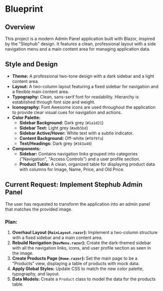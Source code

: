 # Blueprint

## Overview

This project is a modern Admin Panel application built with Blazor, inspired by the "Stephub" design. It features a clean, professional layout with a side navigation menu and a main content area for managing application data.

## Style and Design

*   **Theme:** A professional two-tone design with a dark sidebar and a light content area.
*   **Layout:** A two-column layout featuring a fixed sidebar for navigation and a flexible main content area.
*   **Typography:** Clean, sans-serif font for readability. Hierarchy is established through font size and weight.
*   **Iconography:** Font Awesome icons are used throughout the application to provide clear visual cues for navigation and actions.
*   **Color Palette:**
    *   **Sidebar Background:** Dark grey (`#1a1d21`)
    *   **Sidebar Text:** Light grey (`#adb5bd`)
    *   **Sidebar Active/Hover:** White text with a subtle indicator.
    *   **Content Background:** Off-white (`#f8f9fa`)
    *   **Text/Headings:** Dark grey (`#343a40`)
*   **Components:**
    *   **Sidebar:** Contains navigation links grouped into categories ("Navigation", "Access Controls") and a user profile section.
    *   **Product Table:** A clean, organized table for displaying product data with columns for Image, Name, Price, and Old Price.

## Current Request: Implement Stephub Admin Panel

The user has requested to transform the application into an admin panel that matches the provided image.

### Plan:

1.  **Overhaul Layout (`MainLayout.razor`):** Implement a two-column structure with a fixed sidebar and a main content area.
2.  **Rebuild Navigation (`NavMenu.razor`):** Create the dark-themed sidebar with all the navigation links, icons, and user profile section as seen in the image.
3.  **Create Products Page (`Home.razor`):** Set the main page to be a "Products" view, displaying a table of products with mock data.
4.  **Apply Global Styles:** Update CSS to match the new color palette, typography, and layout.
5.  **Data Models:** Create a `Product` class to model the data for the products table.
 